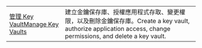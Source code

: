 |  |  |
|---------|---------|
| <span data-ttu-id="a0d42-101">[管理 Key Vault][1]</span><span class="sxs-lookup"><span data-stu-id="a0d42-101">[Manage Key Vaults][1]</span></span> | <span data-ttu-id="a0d42-102">建立金鑰保存庫、授權應用程式存取、變更權限，以及刪除金鑰保存庫。</span><span class="sxs-lookup"><span data-stu-id="a0d42-102">Create a key vault, authorize application access, change permissions, and delete a key vault.</span></span> |

[1]: https://azure.microsoft.com/resources/samples/key-vault-java-manage-key-vaults/
